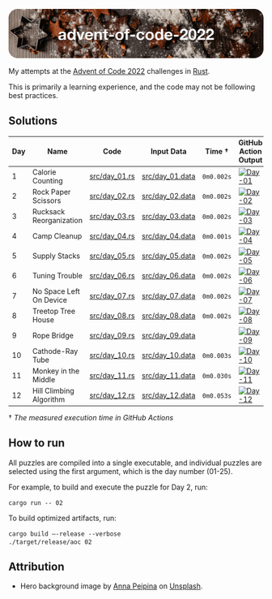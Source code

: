 ![advent-of-code-2022](./advent-of-code-2022-hero.png)

My attempts at the [Advent of Code 2022](https://adventofcode.com/2022) challenges in [Rust](https://www.rust-lang.org).

This is primarily a learning experience, and the code may not be following best practices.

## Solutions

| Day | Name                      | Code                           | Input Data                         | Time †     | GitHub Action Output |
|-----|---------------------------|--------------------------------|------------------------------------|------------|--------|
| 1   | Calorie Counting          | [src/day_01.rs](src/day_01.rs) | [src/day_01.data](src/day_01.data) | `0m0.002s` | [![Day-01](https://github.com/leifgehrmann/advent-of-code-2022/actions/workflows/Day-01.yml/badge.svg?branch=main)](https://github.com/leifgehrmann/advent-of-code-2022/actions/workflows/Day-01.yml?query=branch%3Amain)
| 2   | Rock Paper Scissors       | [src/day_02.rs](src/day_02.rs) | [src/day_02.data](src/day_02.data) | `0m0.002s` | [![Day-02](https://github.com/leifgehrmann/advent-of-code-2022/actions/workflows/Day-02.yml/badge.svg?branch=main)](https://github.com/leifgehrmann/advent-of-code-2022/actions/workflows/Day-02.yml?query=branch%3Amain)
| 3   | Rucksack Reorganization   | [src/day_03.rs](src/day_03.rs) | [src/day_03.data](src/day_03.data) | `0m0.002s` | [![Day-03](https://github.com/leifgehrmann/advent-of-code-2022/actions/workflows/Day-03.yml/badge.svg?branch=main)](https://github.com/leifgehrmann/advent-of-code-2022/actions/workflows/Day-03.yml?query=branch%3Amain)
| 4   | Camp Cleanup              | [src/day_04.rs](src/day_04.rs) | [src/day_04.data](src/day_04.data) | `0m0.001s` | [![Day-04](https://github.com/leifgehrmann/advent-of-code-2022/actions/workflows/Day-04.yml/badge.svg?branch=main)](https://github.com/leifgehrmann/advent-of-code-2022/actions/workflows/Day-04.yml?query=branch%3Amain)
| 5   | Supply Stacks             | [src/day_05.rs](src/day_05.rs) | [src/day_05.data](src/day_05.data) | `0m0.002s` | [![Day-05](https://github.com/leifgehrmann/advent-of-code-2022/actions/workflows/Day-05.yml/badge.svg?branch=main)](https://github.com/leifgehrmann/advent-of-code-2022/actions/workflows/Day-05.yml?query=branch%3Amain)
| 6   | Tuning Trouble            | [src/day_06.rs](src/day_06.rs) | [src/day_06.data](src/day_06.data) | `0m0.002s` | [![Day-06](https://github.com/leifgehrmann/advent-of-code-2022/actions/workflows/Day-06.yml/badge.svg?branch=main)](https://github.com/leifgehrmann/advent-of-code-2022/actions/workflows/Day-06.yml?query=branch%3Amain)
| 7   | No Space Left On Device   | [src/day_07.rs](src/day_07.rs) | [src/day_07.data](src/day_07.data) | `0m0.002s` | [![Day-07](https://github.com/leifgehrmann/advent-of-code-2022/actions/workflows/Day-07.yml/badge.svg?branch=main)](https://github.com/leifgehrmann/advent-of-code-2022/actions/workflows/Day-07.yml?query=branch%3Amain)
| 8   | Treetop Tree House        | [src/day_08.rs](src/day_08.rs) | [src/day_08.data](src/day_08.data) | `0m0.002s` | [![Day-08](https://github.com/leifgehrmann/advent-of-code-2022/actions/workflows/Day-08.yml/badge.svg?branch=main)](https://github.com/leifgehrmann/advent-of-code-2022/actions/workflows/Day-08.yml?query=branch%3Amain)
| 9   | Rope Bridge               | [src/day_09.rs](src/day_09.rs) | [src/day_09.data](src/day_09.data) |            | [![Day-09](https://github.com/leifgehrmann/advent-of-code-2022/actions/workflows/Day-09.yml/badge.svg?branch=main)](https://github.com/leifgehrmann/advent-of-code-2022/actions/workflows/Day-09.yml?query=branch%3Amain)
| 10  | Cathode-Ray Tube          | [src/day_10.rs](src/day_10.rs) | [src/day_10.data](src/day_10.data) | `0m0.003s` | [![Day-10](https://github.com/leifgehrmann/advent-of-code-2022/actions/workflows/Day-10.yml/badge.svg?branch=main)](https://github.com/leifgehrmann/advent-of-code-2022/actions/workflows/Day-10.yml?query=branch%3Amain)
| 11  | Monkey in the Middle      | [src/day_11.rs](src/day_11.rs) | [src/day_11.data](src/day_11.data) | `0m0.030s` | [![Day-11](https://github.com/leifgehrmann/advent-of-code-2022/actions/workflows/Day-11.yml/badge.svg?branch=main)](https://github.com/leifgehrmann/advent-of-code-2022/actions/workflows/Day-11.yml?query=branch%3Amain)
| 12  | Hill Climbing Algorithm   | [src/day_12.rs](src/day_12.rs) | [src/day_12.data](src/day_12.data) | `0m0.053s` | [![Day-12](https://github.com/leifgehrmann/advent-of-code-2022/actions/workflows/Day-12.yml/badge.svg?branch=main)](https://github.com/leifgehrmann/advent-of-code-2022/actions/workflows/Day-12.yml?query=branch%3Amain)

† _The measured execution time in GitHub Actions_

## How to run

All puzzles are compiled into a single executable, and individual puzzles are selected using the first argument, which is the day number (01-25).

For example, to build and execute the puzzle for Day 2, run:

```
cargo run -- 02
```

To build optimized artifacts, run:

```
cargo build –-release --verbose
./target/release/aoc 02
```

## Attribution

* Hero background image by [Anna Peipina](https://unsplash.com/photos/hLx3QC71kzk) on [Unsplash](https://unsplash.com/).
